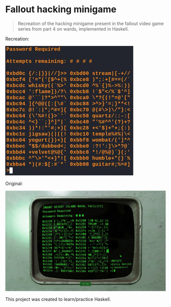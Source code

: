 # Fallout hacking minigame
> Recreation of the hacking minigame present in the fallout video game series from part 4 on wards, implemented in Haskell.

Recreation:

![demo](demo.jpg)

Original:

![original](original.jpg)

This project was created to learn/practice Haskell.
